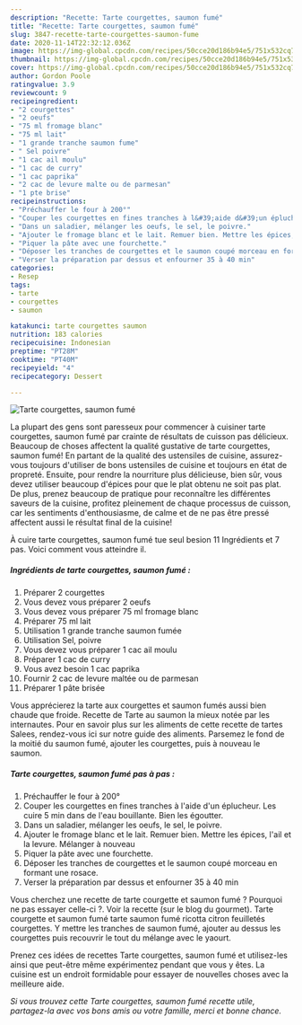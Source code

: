 ```yaml
---
description: "Recette: Tarte courgettes, saumon fumé"
title: "Recette: Tarte courgettes, saumon fumé"
slug: 3847-recette-tarte-courgettes-saumon-fume
date: 2020-11-14T22:32:12.036Z
image: https://img-global.cpcdn.com/recipes/50cce20d186b94e5/751x532cq70/tarte-courgettes-saumon-fume-photo-principale-de-la-recette.jpg
thumbnail: https://img-global.cpcdn.com/recipes/50cce20d186b94e5/751x532cq70/tarte-courgettes-saumon-fume-photo-principale-de-la-recette.jpg
cover: https://img-global.cpcdn.com/recipes/50cce20d186b94e5/751x532cq70/tarte-courgettes-saumon-fume-photo-principale-de-la-recette.jpg
author: Gordon Poole
ratingvalue: 3.9
reviewcount: 9
recipeingredient:
- "2 courgettes"
- "2 oeufs"
- "75 ml fromage blanc"
- "75 ml lait"
- "1 grande tranche saumon fume"
- " Sel poivre"
- "1 cac ail moulu"
- "1 cac de curry"
- "1 cac paprika"
- "2 cac de levure malte ou de parmesan"
- "1 pte brise"
recipeinstructions:
- "Préchauffer le four à 200°"
- "Couper les courgettes en fines tranches à l&#39;aide d&#39;un éplucheur. Les cuire 5 min dans de l&#39;eau bouillante. Bien les égoutter."
- "Dans un saladier, mélanger les oeufs, le sel, le poivre."
- "Ajouter le fromage blanc et le lait. Remuer bien. Mettre les épices, l&#39;ail et la levure. Mélanger à nouveau"
- "Piquer la pâte avec une fourchette."
- "Déposer les tranches de courgettes et le saumon coupé morceau en formant une rosace."
- "Verser la préparation par dessus et enfourner 35 à 40 min"
categories:
- Resep
tags:
- tarte
- courgettes
- saumon

katakunci: tarte courgettes saumon 
nutrition: 183 calories
recipecuisine: Indonesian
preptime: "PT28M"
cooktime: "PT40M"
recipeyield: "4"
recipecategory: Dessert

---
```



![Tarte courgettes, saumon fumé](https://img-global.cpcdn.com/recipes/50cce20d186b94e5/751x532cq70/tarte-courgettes-saumon-fume-photo-principale-de-la-recette.jpg)

La plupart des gens sont paresseux pour commencer à cuisiner tarte courgettes, saumon fumé par crainte de résultats de cuisson pas délicieux. Beaucoup de choses affectent la qualité gustative de tarte courgettes, saumon fumé! En partant de la qualité des ustensiles de cuisine, assurez-vous toujours d'utiliser de bons ustensiles de cuisine et toujours en état de propreté. Ensuite, pour rendre la nourriture plus délicieuse, bien sûr, vous devez utiliser beaucoup d'épices pour que le plat obtenu ne soit pas plat. De plus, prenez beaucoup de pratique pour reconnaître les différentes saveurs de la cuisine, profitez pleinement de chaque processus de cuisson, car les sentiments d'enthousiasme, de calme et de ne pas être pressé affectent aussi le résultat final de la cuisine!

<!--inarticleads1-->

À cuire tarte courgettes, saumon fumé tue seul besion 11 Ingrédients et 7 pas. Voici comment vous atteindre il.

##### Ingrédients de tarte courgettes, saumon fumé :

1. Préparer 2 courgettes
1. Vous devez vous préparer 2 oeufs
1. Vous devez vous préparer 75 ml fromage blanc
1. Préparer 75 ml lait
1. Utilisation 1 grande tranche saumon fumée
1. Utilisation  Sel, poivre
1. Vous devez vous préparer 1 cac ail moulu
1. Préparer 1 cac de curry
1. Vous avez besoin 1 cac paprika
1. Fournir 2 cac de levure maltée ou de parmesan
1. Préparer 1 pâte brisée


Vous apprécierez la tarte aux courgettes et saumon fumés aussi bien chaude que froide. Recette de Tarte au saumon la mieux notée par les internautes. Pour en savoir plus sur les aliments de cette recette de tartes Salees, rendez-vous ici sur notre guide des aliments. Parsemez le fond de la moitié du saumon fumé, ajouter les courgettes, puis à nouveau le saumon. 

<!--inarticleads2-->

##### Tarte courgettes, saumon fumé pas à pas :

1. Préchauffer le four à 200°
1. Couper les courgettes en fines tranches à l&#39;aide d&#39;un éplucheur. Les cuire 5 min dans de l&#39;eau bouillante. Bien les égoutter.
1. Dans un saladier, mélanger les oeufs, le sel, le poivre.
1. Ajouter le fromage blanc et le lait. Remuer bien. Mettre les épices, l&#39;ail et la levure. Mélanger à nouveau
1. Piquer la pâte avec une fourchette.
1. Déposer les tranches de courgettes et le saumon coupé morceau en formant une rosace.
1. Verser la préparation par dessus et enfourner 35 à 40 min


Vous cherchez une recette de tarte courgette et saumon fumé ? Pourquoi ne pas essayer celle-ci ?. Voir la recette (sur le blog du gourmet). Tarte courgette et saumon fumé tarte saumon fumé ricotta citron feuilletés courgettes. Y mettre les tranches de saumon fumé, ajouter au dessus les courgettes puis recouvrir le tout du mélange avec le yaourt. 

<!--inarticleads1-->

<p>
Prenez ces idées de recettes Tarte courgettes, saumon fumé et utilisez-les ainsi que peut-être même expérimentez pendant que vous y êtes. La cuisine est un endroit formidable pour essayer de nouvelles choses avec la meilleure aide.
</p>

<p>
<i>Si vous trouvez cette Tarte courgettes, saumon fumé recette utile, partagez-la avec vos bons amis ou votre famille, merci et bonne chance.</i>
</p>
